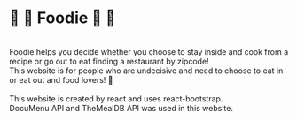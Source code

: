 # &#127828; &#127860; Foodie &#127860; &#127829;
<br/>
Foodie helps you decide whether you choose to stay inside and cook from a recipe or go out to eat finding a restaurant by zipcode! <br/>
This website is for people who are undecisive and need to choose to eat in or eat out and food lovers! &#129316; <br/>

<br/>
This website is created by react and uses react-bootstrap. <br/>
DocuMenu API and TheMealDB API was used in this website.
